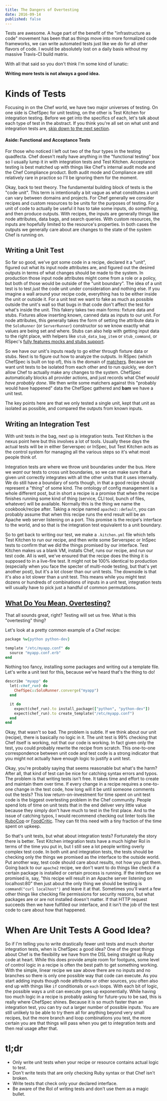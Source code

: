 ```yaml
---
title: The Dangers of Overtesting
date: 2016-09-14
published: false
---
```


Tests are awesome. A huge part of the benefit of the "infrastructure as code"
movement has been that as things move into more formalized code frameworks, we
can write automated tests just like we do for all other flavors of code. I would
be absolutely lost on a daily basis without my massive Travis-CI build matrix.

With all that said so you don't think I'm some kind of lunatic:

**Writing more tests is not always a good idea.**

# Kinds of Tests

Focusing in on the Chef world, we have two major universes of testing. On one
side is ChefSpec for unit testing, on the other is Test Kitchen for integration
testing. Before we get into the specifics of each, let's talk about each type of
test in the abstract. If you think you're all set on what unit and integration
tests are, [skip down to the next section](#overtesting).

#### Aside: Functional and Acceptance Tests

For those who noticed I left out two of the four types in the testing quadfecta.
Chef doesn't really have anything in the "functional testing" box so I usually
lump it in with integration tests and Test Kitchen. Acceptance testing is best
matched up with things like Chef's internal audit mode and the Chef Compliance
product. Both audit mode and Compliance are still relatively rare in practice so
I'll be ignoring them for the moment.

Okay, back to test theory. The fundamental building block of tests is the "code
unit". This term is intentionally a bit vague as what constitutes a unit can
vary between domains and projects. For Chef generally we consider recipes and
custom resources to be units for the purposes of testing. For a unit of code to
actually be useful it has to take some inputs, do _something_, and then produce
outputs. With recipes, the inputs are generally things like node attributes,
data bags, and search queries. With custom resources, the inputs are hopefully
limited to the resource's properties. In both cases the outputs we generally
care about are changes to the state of the system Chef is running on.

## Writing a Unit Test

So far so good, we've got some code in a recipe, declared it a "unit", figured
out what its input node attributes are, and figured out the desired outputs in terms of what
changes should be made to the system. In production those input node attributes
might come from a role or a policy, but both of those would be outside of the
"unit boundary". The idea of a unit test is to test _just_ the code unit under
consideration and nothing else. If you imagine a wall around your recipe code,
everything has to be either inside the unit or outside it. For a unit test we
want to fake as much as possible outside the unit's wall so that bugs in that
code don't affect the test for what's inside the unit. This fakery takes two
main forms: fixture data and stubs. Fixtures allow inserting known, canned data
as inputs to our unit. For node attributes, this generally takes the form of
setting the attribute data in the `SoloRunner` (or `ServerRunner`) constructor
so we know exactly what values are being set and where. Stubs can also help
with getting input data to the right place, with helpers like `stub_data_bag_item`
or `stub_command`, or RSpec's [fully features mocks and stubs support](https://www.relishapp.com/rspec/rspec-mocks/docs).

So we have our unit's inputs ready to go either through fixture data or stubs.
Next is to figure out how to analyze the outputs. In RSpec (which ChefSpec is
built on top of), this is the domain of [matchers](https://www.relishapp.com/rspec/rspec-expectations/docs).
Because we want unit tests to be isolated from each other and to run quickly, we
don't allow Chef to actually make any changes to the system. ChefSpec
automatically blocks all provider actions, and just records what Chef _would have
probably done_. We then write some matchers against this "probably would have
happened" data the ChefSpec gathered and **bam** we have a unit test.

The key points here are that we only tested a single unit, kept that unit as
isolated as possible, and compared the outputs from known inputs.

## Writing an Integration Test

With unit tests in the bag, next up is integration tests. Test Kitchen is the
nexus point here but this involves a lot of tools. Usually these days the actual
tests will be in either Serverspec or InSpec, but Test Kitchen acts as the
control system for managing all the various steps so it's what most people think
of.

Integration tests are where we throw unit boundaries under the bus. Here we
_want_ our tests to cross unit boundaries, so we can make sure that a given unit
correctly integrates with all the other units that it uses internally. We do
still have a boundary of sorts though, in that a good recipe should represent
a "thing" of some kind. The ontology of config management is a whole different
post, but in short a recipe is a promise that when the recipe finishes running
some kind of thing (service, CLI tool, bunch of files, whatever) will be available.
Normally this is the thing we name the cookbook/recipe after. Taking a recipe
named `apache2::default`, you can probably assume that when this recipe runs
the end result will be an Apache web server listening on a port. This promise
is the recipe's interface to the world, and so that is the integration test
equivalent to a unit boundary.

So to get back to writing our test, we make a `.kitchen.yml` file which tells
Test Kitchen to run our recipe, and then write some Serverspec or InSpec tests
to confirm that we did the things promised by our interface. Test Kitchen makes
us a blank VM, installs Chef, runs our recipe, and run our test code. All is
well, we've ensured that the recipe does the thing it is supposed to in a
live-fire test. It might not be 100% identical to production (especially when
you face the specter of multi-node testing, but that's yet another post), but
it's a lot closer than our unit tests. The downside is that it's also a lot
slower than a unit test. This means while you might test dozens or hundreds of
combinations of inputs in a unit test, integration tests will usually have to
pick just a handful of common permutations.

<h2><a class="no-underline" href="#overtesting" name="overtesting">What Do You Mean, Overtesting?</a></h2>

That all sounds great, right? Testing will set us free. What is this "overtesting"
thing?

Let's look at a pretty common example of a Chef recipe:

```ruby
package %w{python python-dev}

template "/etc/myapp.conf" do
  source "myapp.conf.erb"
end
```

Nothing too fancy, installing some packages and writing out a template file.
Let's write a unit test for this, because we've heard that's the thing to do!

```ruby
describe "myapp" do
  let(:chef_run) do
    ChefSpec::SoloRunner.converge("myapp")
  end

  it do
    expect(chef_run).to install_package(["python", "python-dev"])
    expect(chef_run).to create_template("/etc/myapp.conf")
  end
end
```

Okay, that wasn't so bad. The problem is subtle. If we think about our unit
(recipe), there is basically no logic in it. The unit test is 99% checking that
Chef itself is working, not that our code is working. In fact given only the
test, you could probably rewrite the recipe from scratch. This one-to-one
correspondence between unit code and test code is a strong indicator that you
might not actually have enough logic to justify a unit test.

Okay, you're probably saying that seems reasonable but what's the harm? After
all, that kind of test can be nice for catching syntax errors and typos. The
problem is that writing tests isn't free. It takes time and effort to create and
maintain them over time. If every change in a recipe requires a one-to-one
change in the test code, how long will it be until someone comments out the
tests? This low return-on-investment for time spent on unit test code is the
biggest overtesting problem in the Chef community. People spend lots of time
on unit tests that in the end deliver very little value because they simply don't
have much to test in the first place. And to the issue of catching typos, I would
recommend checking out linter tools like [RuboCop](https://rubocop.readthedocs.io/en/latest/) or
[FoodCritic](http://foodcritic.io/). They can fit this need with a tiny fraction
of the time spent on upkeep.

So that's unit tests, but what about integration tests? Fortunately the story
there is better. Test Kitchen integration tests have a much higher RoI in terms
of the time you put in, but I still see a lot people writing overly complex
test code. In both unit and integration tests, the tests should be checking only
the things we promised as the interface to the outside world. Put another way,
test code should care about results, not how you got them. Going back to our
`apache2` recipe, we don't want to do things like check if a certain package
is installed or certain process is running. If the interface we promised is, say,
"this recipe will result in an Apache server listening on localhost:80" then
just about the only thing we should be testing is `command("curl localhost")`
and leave it at that. Sometimes you'll want a few other things like checking
file permissions for security reasons, but what packages are or are not installed
doesn't matter. If that HTTP request succeeds then we have fulfilled our
interface, and it isn't the job of the test code to care about how that happened.

# When Are Unit Tests A Good Idea?

So if I'm telling you to write drastically fewer unit tests and much shorter
integration tests, when is ChefSpec a good idea? One of the great things about
Chef is the flexibility we have from the DSL being straight up Ruby code at
heart. While this does provide ample room for footguns, some level of control
logic in a recipe is often the best path to get something working. With the
simple, linear recipe we saw above there are no inputs and no branches so there
is only one possible way that code can execute. As you start adding inputs
though node attributes or other sources, you often also end up with things like
`if` conditionals or `each` loops. With each bit of logic, the possible ways a
unit can execute goes up exponentially. While having too much logic in a recipe
is probably asking for future-you to be sad, this is really where ChefSpec shines.
Because it is so much faster than an integration test, you can try out a larger
number of possible inputs. You are still unlikely to be able to try them all for
anything beyond very small recipes, but the more branch and loop combinations
you test, the more certain you are that things will pass when you get to
integration tests and then real usage after that.

# tl;dr

* Only write unit tests when your recipe or resource contains actual logic to test.
* Don't write tests that are only checking Ruby syntax or that Chef isn't broken.
* Write tests that check only your declared interface.
* Be aware of the RoI of writing tests and don't use them as a magic bullet.
